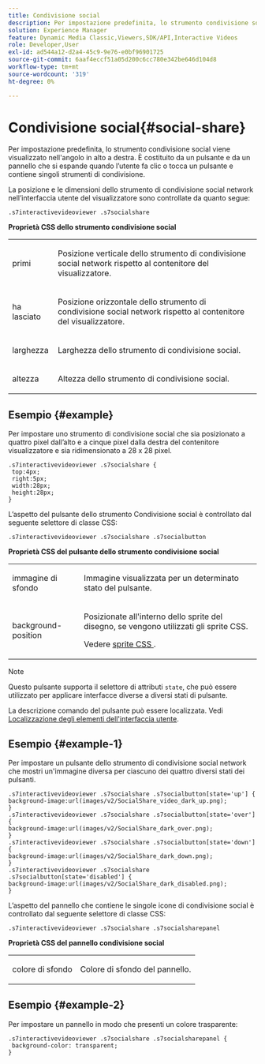 ```yaml
---
title: Condivisione social
description: Per impostazione predefinita, lo strumento condivisione social viene visualizzato nell'angolo in alto a destra. È costituito da un pulsante e da un pannello che si espande quando l’utente fa clic o tocca un pulsante e contiene singoli strumenti di condivisione.
solution: Experience Manager
feature: Dynamic Media Classic,Viewers,SDK/API,Interactive Videos
role: Developer,User
exl-id: ad544a12-d2a4-45c9-9e76-e0bf96901725
source-git-commit: 6aaf4eccf51a05d200c6cc780e342be646d104d8
workflow-type: tm+mt
source-wordcount: '319'
ht-degree: 0%

---
```


# Condivisione social{#social-share}

Per impostazione predefinita, lo strumento condivisione social viene visualizzato nell&#39;angolo in alto a destra. È costituito da un pulsante e da un pannello che si espande quando l’utente fa clic o tocca un pulsante e contiene singoli strumenti di condivisione.

<!--<a id="section_061E550C1C1D4DB2BD663A898895B38C"></a>-->

La posizione e le dimensioni dello strumento di condivisione social network nell’interfaccia utente del visualizzatore sono controllate da quanto segue:

```
.s7interactivevideoviewer .s7socialshare
```

**Proprietà CSS dello strumento condivisione social**

<table id="table_C48C56E696304C9BAFEE71BA9EA9A174"> 
 <tbody> 
  <tr> 
   <td colname="col1"> <p> <span class="codeph"> primi </span> </p> </td> 
   <td colname="col2"> <p> Posizione verticale dello strumento di condivisione social network rispetto al contenitore del visualizzatore. </p> </td> 
  </tr> 
  <tr> 
   <td colname="col1"> <p> <span class="codeph"> ha lasciato </span> </p> </td> 
   <td colname="col2"> <p> Posizione orizzontale dello strumento di condivisione social network rispetto al contenitore del visualizzatore. </p> </td> 
  </tr> 
  <tr> 
   <td colname="col1"> <p> <span class="codeph"> larghezza </span> </p> </td> 
   <td colname="col2"> <p> Larghezza dello strumento di condivisione social. </p> </td> 
  </tr> 
  <tr> 
   <td colname="col1"> <p> <span class="codeph"> altezza </span> </p> </td> 
   <td colname="col2"> <p>Altezza dello strumento di condivisione social. </p> </td> 
  </tr> 
 </tbody> 
</table>

## Esempio {#example}

Per impostare uno strumento di condivisione social che sia posizionato a quattro pixel dall’alto e a cinque pixel dalla destra del contenitore visualizzatore e sia ridimensionato a 28 x 28 pixel.

```
.s7interactivevideoviewer .s7socialshare { 
 top:4px; 
 right:5px; 
 width:28px; 
 height:28px; 
}
```

L’aspetto del pulsante dello strumento Condivisione social è controllato dal seguente selettore di classe CSS:

```
.s7interactivevideoviewer .s7socialshare .s7socialbutton
```

**Proprietà CSS del pulsante dello strumento condivisione social**

<table id="table_A18B6978EC304C378F5FE92DD44D138D"> 
 <tbody> 
  <tr> 
   <td colname="col1"> <p> <span class="codeph"> immagine di sfondo </span> </p> </td> 
   <td colname="col2"> <p> Immagine visualizzata per un determinato stato del pulsante. </p> </td> 
  </tr> 
  <tr> 
   <td colname="col1"> <p> <span class="codeph"> background-position </span> </p> </td> 
   <td colname="col2"> <p> Posizionate all'interno dello sprite del disegno, se vengono utilizzati gli sprite CSS. </p> <p>Vedere <a href="../../../c-html5-aem-asset-viewers/c-html5-aem-int-video/c-html5-aem-int-video-customizingviewer/c-html5-aem-int-video-customizingviewer.md#section-9b6d8d601cb441d08214dada7bb4eddc" format="dita" scope="local"> sprite CSS </a>. </p> </td> 
  </tr> 
 </tbody> 
</table>

>[!NOTE]
>
>Questo pulsante supporta il selettore di attributi `state`, che può essere utilizzato per applicare interfacce diverse a diversi stati di pulsante.

La descrizione comando del pulsante può essere localizzata. Vedi [Localizzazione degli elementi dell&#39;interfaccia utente](../../../c-html5-aem-asset-viewers/c-html5-aem-int-video/c-html5-aem-int-video-viewer-localization.md#concept-cbfc39344c494eb7b9f6a272cff0cc74).

## Esempio {#example-1}

Per impostare un pulsante dello strumento di condivisione social network che mostri un&#39;immagine diversa per ciascuno dei quattro diversi stati dei pulsanti.

```
.s7interactivevideoviewer .s7socialshare .s7socialbutton[state='up'] { 
background-image:url(images/v2/SocialShare_video_dark_up.png); 
} 
.s7interactivevideoviewer .s7socialshare .s7socialbutton[state='over'] { 
background-image:url(images/v2/SocialShare_dark_over.png); 
} 
.s7interactivevideoviewer .s7socialshare .s7socialbutton[state='down'] { 
background-image:url(images/v2/SocialShare_dark_down.png); 
} 
.s7interactivevideoviewer .s7socialshare .s7socialbutton[state='disabled'] { 
background-image:url(images/v2/SocialShare_dark_disabled.png); 
}
```

L’aspetto del pannello che contiene le singole icone di condivisione social è controllato dal seguente selettore di classe CSS:

```
.s7interactivevideoviewer .s7socialshare .s7socialsharepanel
```

**Proprietà CSS del pannello condivisione social**

<table id="table_86E777A5851F47D6A49D966E24A9A6CD"> 
 <tbody> 
  <tr> 
   <td colname="col1"> <p> <span class="codeph"> colore di sfondo </span> </p> </td> 
   <td colname="col2"> <p>Colore di sfondo del pannello. </p> </td> 
  </tr> 
 </tbody> 
</table>

## Esempio {#example-2}

Per impostare un pannello in modo che presenti un colore trasparente:

```
.s7interactivevideoviewer .s7socialshare .s7socialsharepanel { 
 background-color: transparent; 
}
```
